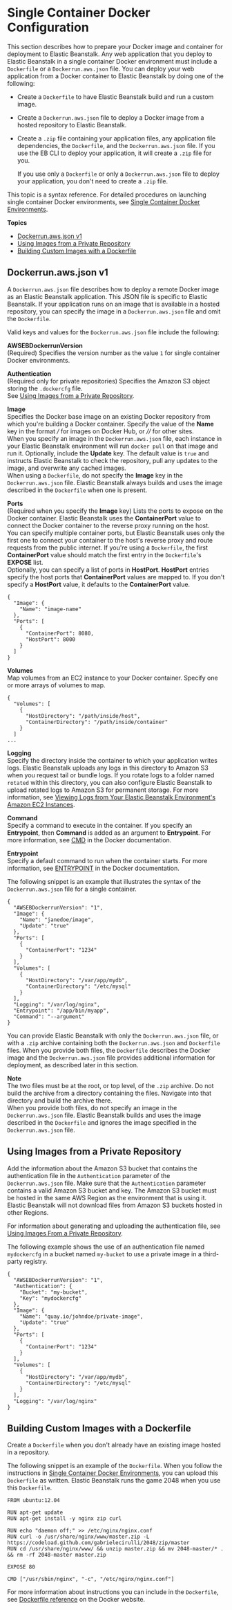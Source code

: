 # Single Container Docker Configuration<a name="single-container-docker-configuration"></a>

This section describes how to prepare your Docker image and container for deployment to Elastic Beanstalk\. Any web application that you deploy to Elastic Beanstalk in a single container Docker environment must include a `Dockerfile` or a `Dockerrun.aws.json` file\. You can deploy your web application from a Docker container to Elastic Beanstalk by doing one of the following:
+ Create a `Dockerfile` to have Elastic Beanstalk build and run a custom image\.
+ Create a `Dockerrun.aws.json` file to deploy a Docker image from a hosted repository to Elastic Beanstalk\.
+ Create a `.zip` file containing your application files, any application file dependencies, the `Dockerfile`, and the `Dockerrun.aws.json` file\. If you use the EB CLI to deploy your application, it will create a `.zip` file for you\.

  If you use only a `Dockerfile` or only a `Dockerrun.aws.json` file to deploy your application, you don't need to create a `.zip` file\.

This topic is a syntax reference\. For detailed procedures on launching single container Docker environments, see [Single Container Docker Environments](single-container-docker.md)\.

**Topics**
+ [Dockerrun\.aws\.json v1](#single-container-docker-configuration.dockerrun)
+ [Using Images from a Private Repository](#single-container-docker-configuration.privaterepo)
+ [Building Custom Images with a Dockerfile](#single-container-docker-configuration.dockerfile)

## Dockerrun\.aws\.json v1<a name="single-container-docker-configuration.dockerrun"></a>

A `Dockerrun.aws.json` file describes how to deploy a remote Docker image as an Elastic Beanstalk application\. This JSON file is specific to Elastic Beanstalk\. If your application runs on an image that is available in a hosted repository, you can specify the image in a `Dockerrun.aws.json` file and omit the `Dockerfile`\.

Valid keys and values for the `Dockerrun.aws.json` file include the following:

**AWSEBDockerrunVersion**  
\(Required\) Specifies the version number as the value `1` for single container Docker environments\.

**Authentication**  
\(Required only for private repositories\) Specifies the Amazon S3 object storing the `.dockercfg` file\.  
See [Using Images from a Private Repository](#single-container-docker-configuration.privaterepo)\.

**Image**  
Specifies the Docker base image on an existing Docker repository from which you're building a Docker container\. Specify the value of the **Name** key in the format *<organization>/<image name>* for images on Docker Hub, or *<site>/<organization name>/<image name>* for other sites\.   
When you specify an image in the `Dockerrun.aws.json` file, each instance in your Elastic Beanstalk environment will run `docker pull` on that image and run it\. Optionally, include the **Update** key\. The default value is `true` and instructs Elastic Beanstalk to check the repository, pull any updates to the image, and overwrite any cached images\.  
When using a `Dockerfile`, do not specify the **Image** key in the `Dockerrun.aws.json` file\. Elastic Beanstalk always builds and uses the image described in the `Dockerfile` when one is present\.

**Ports**  
\(Required when you specify the **Image** key\) Lists the ports to expose on the Docker container\. Elastic Beanstalk uses the **ContainerPort** value to connect the Docker container to the reverse proxy running on the host\.  
You can specify multiple container ports, but Elastic Beanstalk uses only the first one to connect your container to the host's reverse proxy and route requests from the public internet\. If you're using a `Dockerfile`, the first **ContainerPort** value should match the first entry in the `Dockerfile`'s **EXPOSE** list\.   
Optionally, you can specify a list of ports in **HostPort**\. **HostPort** entries specify the host ports that **ContainerPort** values are mapped to\. If you don't specify a **HostPort** value, it defaults to the **ContainerPort** value\.   

```
{
  "Image": {
    "Name": "image-name"
  },
  "Ports": [
    {
      "ContainerPort": 8080,
      "HostPort": 8000
    }
  ]
}
```

****Volumes****  
Map volumes from an EC2 instance to your Docker container\. Specify one or more arrays of volumes to map\.  

```
{
  "Volumes": [
    {
      "HostDirectory": "/path/inside/host",
      "ContainerDirectory": "/path/inside/container"
    }
  ]
...
```

****Logging****  
Specify the directory inside the container to which your application writes logs\. Elastic Beanstalk uploads any logs in this directory to Amazon S3 when you request tail or bundle logs\. If you rotate logs to a folder named `rotated` within this directory, you can also configure Elastic Beanstalk to upload rotated logs to Amazon S3 for permanent storage\. For more information, see [Viewing Logs from Your Elastic Beanstalk Environment's Amazon EC2 Instances](using-features.logging.md)\.

**Command**  
Specify a command to execute in the container\. If you specify an **Entrypoint**, then **Command** is added as an argument to **Entrypoint**\. For more information, see [CMD](https://docs.docker.com/engine/reference/run/#cmd-default-command-or-options) in the Docker documentation\.

**Entrypoint**  
Specify a default command to run when the container starts\. For more information, see [ENTRYPOINT](https://docs.docker.com/engine/reference/run/#cmd-default-command-or-options) in the Docker documentation\.

The following snippet is an example that illustrates the syntax of the `Dockerrun.aws.json` file for a single container\.

```
{
  "AWSEBDockerrunVersion": "1",
  "Image": {
    "Name": "janedoe/image",
    "Update": "true"
  },
  "Ports": [
    {
      "ContainerPort": "1234"
    }
  ],
  "Volumes": [
    {
      "HostDirectory": "/var/app/mydb",
      "ContainerDirectory": "/etc/mysql"
    }
  ],
  "Logging": "/var/log/nginx",
  "Entrypoint": "/app/bin/myapp",
  "Command": "--argument"
}
```

You can provide Elastic Beanstalk with only the `Dockerrun.aws.json` file, or with a `.zip` archive containing both the `Dockerrun.aws.json` and `Dockerfile` files\. When you provide both files, the `Dockerfile` describes the Docker image and the `Dockerrun.aws.json` file provides additional information for deployment, as described later in this section\.

**Note**  
The two files must be at the root, or top level, of the `.zip` archive\. Do not build the archive from a directory containing the files\. Navigate into that directory and build the archive there\.  
When you provide both files, do not specify an image in the `Dockerrun.aws.json` file\. Elastic Beanstalk builds and uses the image described in the `Dockerfile` and ignores the image specified in the `Dockerrun.aws.json` file\.

## Using Images from a Private Repository<a name="single-container-docker-configuration.privaterepo"></a>

Add the information about the Amazon S3 bucket that contains the authentication file in the `Authentication` parameter of the `Dockerrun.aws.json` file\. Make sure that the `Authentication` parameter contains a valid Amazon S3 bucket and key\. The Amazon S3 bucket must be hosted in the same AWS Region as the environment that is using it\. Elastic Beanstalk will not download files from Amazon S3 buckets hosted in other Regions\. 

For information about generating and uploading the authentication file, see [Using Images From a Private Repository](create_deploy_docker.container.console.md#docker-images-private)\.

The following example shows the use of an authentication file named `mydockercfg` in a bucket named `my-bucket` to use a private image in a third\-party registry\.

```
{
  "AWSEBDockerrunVersion": "1",
  "Authentication": {
    "Bucket": "my-bucket",
    "Key": "mydockercfg"
  },
  "Image": {
    "Name": "quay.io/johndoe/private-image",
    "Update": "true"
  },
  "Ports": [
    {
      "ContainerPort": "1234"
    }
  ],
  "Volumes": [
    {
      "HostDirectory": "/var/app/mydb",
      "ContainerDirectory": "/etc/mysql"
    }
  ],
  "Logging": "/var/log/nginx"
}
```

## Building Custom Images with a Dockerfile<a name="single-container-docker-configuration.dockerfile"></a>

Create a `Dockerfile` when you don't already have an existing image hosted in a repository\. 

The following snippet is an example of the `Dockerfile`\. When you follow the instructions in [Single Container Docker Environments](single-container-docker.md), you can upload this `Dockerfile` as written\. Elastic Beanstalk runs the game 2048 when you use this `Dockerfile`\.

```
FROM ubuntu:12.04

RUN apt-get update
RUN apt-get install -y nginx zip curl

RUN echo "daemon off;" >> /etc/nginx/nginx.conf
RUN curl -o /usr/share/nginx/www/master.zip -L https://codeload.github.com/gabrielecirulli/2048/zip/master
RUN cd /usr/share/nginx/www/ && unzip master.zip && mv 2048-master/* . && rm -rf 2048-master master.zip

EXPOSE 80

CMD ["/usr/sbin/nginx", "-c", "/etc/nginx/nginx.conf"]
```

For more information about instructions you can include in the `Dockerfile`, see [Dockerfile reference](https://docs.docker.com/engine/reference/builder) on the Docker website\.
